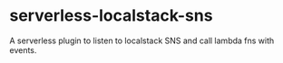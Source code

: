 # serverless-localstack-sns
A serverless plugin to listen to localstack SNS and call lambda fns with events.
